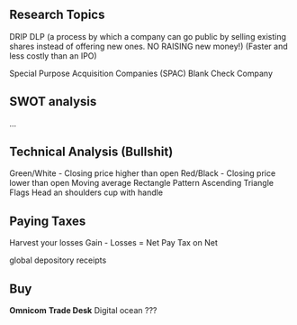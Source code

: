 ## Research Topics

DRIP
DLP (a process by which a company can go public by selling existing shares instead of offering new ones. NO RAISING new money!) (Faster and less costly than an IPO)

Special Purpose Acquisition Companies (SPAC)
Blank Check Company

## SWOT analysis

...

## Technical Analysis (Bullshit)

Green/White - Closing price higher than open
Red/Black - Closing price lower than open
Moving average
Rectangle Pattern
Ascending Triangle
Flags
Head an shoulders
cup with handle

## Paying Taxes

Harvest your losses
Gain - Losses = Net
Pay Tax on Net 

global depository receipts


## Buy

**Omnicom**
**Trade Desk**
Digital ocean ???